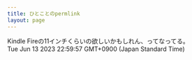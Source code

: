 ```yaml
---
title: ひとことのpermlink
layout: page
---
```

<div class="box" dt="1686664797175">
  Kindle Fireの11インチくらいの欲しいかもしれん、ってなってる。
  <div class="content is-small">Tue Jun 13 2023 22:59:57 GMT+0900 (Japan Standard Time)</div>
</div>